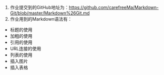 1. 作业提交到的GitHub地址为：<https://github.com/carefreeMa/Markdown-Git/blob/master/Markdown%26Git.md>
2. 作业用到的Markdown语法有：
- 标题的使用
- 加粗的使用
- 引用的使用
- URL连接的使用
- 列表的使用
- 插入图片
- 插入表格
